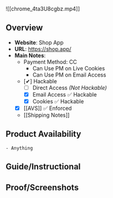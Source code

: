 ![[chrome_4ta3U8cgbz.mp4]]

## Overview

- **Website**: Shop App
- **URL**: https://shop.app/
- **Main Notes**:
    - Payment Method: CC
        - Can Use PM on Live Cookies
        - Can Use PM on Email Access
    - [✔] Hackable
	    - [ ] Direct Access  *(Not Hackable)*
	    - [x] Email Access ✅ Hackable
		- [x] Cookies ✅ Hackable
    - [x] [[AVS]] ✅ Enforced
    - [[Shipping Notes]]

## Product Availability

    - Anything
## Guide/Instructional

## Proof/Screenshots
 